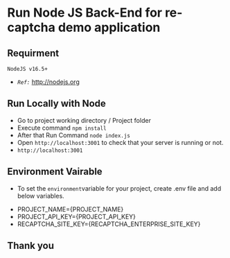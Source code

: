 # Run Node JS Back-End for re-captcha demo application


## Requirment
`NodeJS v16.5+`
+ *`Ref:`* http://nodejs.org

## Run Locally with Node
+ Go to project working directory / Project folder
+ Execute command   `npm install`
+ After that Run Command `node index.js`
+ Open `http://localhost:3001` to check that your server is running or not.
+ `http://localhost:3001`


## Environment Vairable
+ To set the `environment`variable for your project, create .env file and add below variables.
- PROJECT_NAME={PROJECT_NAME}
- PROJECT_API_KEY={PROJECT_API_KEY}
- RECAPTCHA_SITE_KEY={RECAPTCHA_ENTERPRISE_SITE_KEY}

## Thank you
